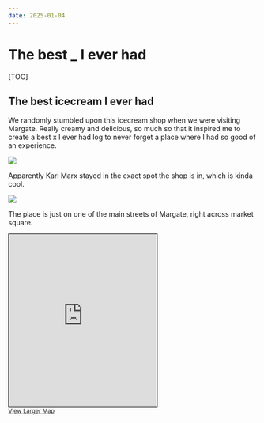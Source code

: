 ```yaml
---
date: 2025-01-04
---
```


# The best _ I ever had

[TOC]

## The best icecream I ever had

We randomly stumbled upon this icecream shop when we were visiting Margate. Really creamy and delicious, 
so much so that it inspired me to create a best x I ever had log to never forget a place where I had so
good of an experience.

![](https://github.com/user-attachments/assets/bf7b51f7-2d8f-4345-aef0-98660309998f)

Apparently Karl Marx stayed in the exact spot the shop is in, which is kinda cool.

![](https://github.com/user-attachments/assets/ba8c9021-e29f-48eb-adeb-d9e0abaef6bf)

The place is just on one of the main streets of Margate, right across market square.

<iframe height="350" src="https://www.openstreetmap.org/export/embed.html?bbox=1.3791596889495852%2C51.38851636998649%2C1.382185220718384%2C51.39004117235367&amp;layer=mapnik" style="border: 1px solid black"></iframe><br/><small><a href="https://www.openstreetmap.org/#map=19/51.389279/1.380672">View Larger Map</a></small>

